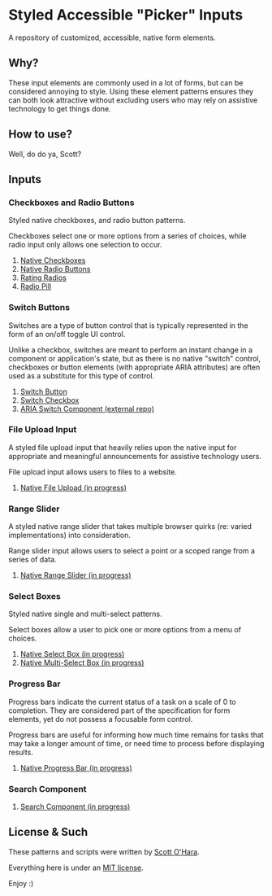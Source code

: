 # Styled Accessible "Picker" Inputs
A repository of customized, accessible, native form elements. 

## Why?
These input elements are commonly used in a lot of forms, but can be considered annoying to style. Using these element patterns ensures they can both look attractive without excluding users who may rely on assistive technology to get things done.     

## How to use?
Well, do do ya, Scott?


## Inputs

### Checkboxes and Radio Buttons
Styled native checkboxes, and radio button patterns.  

Checkboxes select one or more options from a series of choices, while radio input only allows one selection to occur. 

1. [Native Checkboxes](src/native-checkbox)
2. [Native Radio Buttons](src/native-radio)  
3. [Rating Radios](src/native-radio--rating)  
4. [Radio Pill](src/native-radio--pill)  


### Switch Buttons  
Switches are a type of button control that is typically represented in the form of an on/off toggle UI control. 

Unlike a checkbox, switches are meant to perform an instant change in a component or application's state, but as there is no native "switch" control, checkboxes or button elements (with appropriate ARIA attributes) are often used as a substitute for this type of control.

1. [Switch Button](src/switch--button/)
2. [Switch Checkbox](src/switch--checkbox/)
3. [ARIA Switch Component (external repo)](https://scottaohara.github.io/aria-switch-button/)


### File Upload Input
A styled file upload input that heavily relies upon the native input for appropriate and meaningful announcements for assistive technology users.

File upload input allows users to files to a website.  

1. [Native File Upload (in progress)](src/native-file)  


### Range Slider
A styled native range slider that takes multiple browser quirks (re: varied implementations) into consideration.  

Range slider input allows users to select a point or a scoped range from a series of data.

1. [Native Range Slider (in progress)](src/native-range)  


### Select Boxes
Styled native single and multi-select patterns.  

Select boxes allow a user to pick one or more options from a menu of choices.

1. [Native Select Box (in progress)](src/native-select)  
2. [Native Multi-Select Box (in progress)](src/native-select--multi)  


### Progress Bar
Progress bars indicate the current status of a task on a scale of 0 to completion. They are considered part of the specification for form elements, yet do not possess a focusable form control.

Progress bars are useful for informing how much time remains for tasks that may take a longer amount of time, or need time to process before displaying results.  

1. [Native Progress Bar (in progress)](src/native-progress)  


### Search Component
1. [Search Component (in progress)](src/search)  


## License & Such
These patterns and scripts were written by [Scott O'Hara](https://twitter.com/scottohara).  

Everything here is under an [MIT license](https://github.com/scottaohara/accessible-components/blob/master/LICENSE.md).

Enjoy :)
